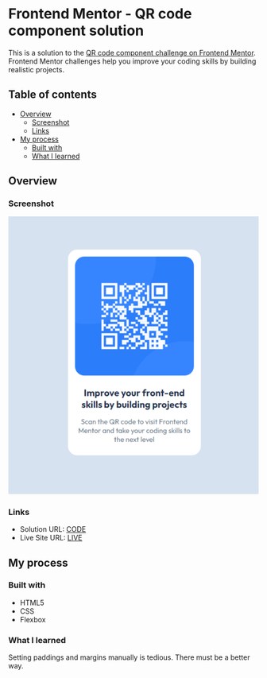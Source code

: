 # Frontend Mentor - QR code component solution

This is a solution to the [QR code component challenge on Frontend Mentor](https://www.frontendmentor.io/challenges/qr-code-component-iux_sIO_H). Frontend Mentor challenges help you improve your coding skills by building realistic projects. 

## Table of contents

- [Overview](#overview)
  - [Screenshot](#screenshot)
  - [Links](#links)
- [My process](#my-process)
  - [Built with](#built-with)
  - [What I learned](#what-i-learned)

## Overview

### Screenshot

![](./images/screenshot.PNG)

### Links

- Solution URL: [CODE](https://github.com/cravsky/qr-code-component)
- Live Site URL: [LIVE](https://cravsky.github.io/qr-code-component/)

## My process

### Built with

- HTML5
- CSS
- Flexbox

### What I learned

Setting paddings and margins manually is tedious. There must be a better way.
